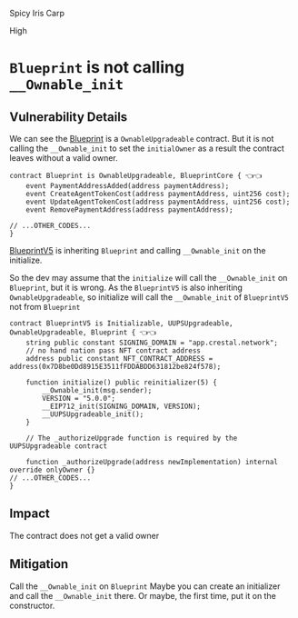 Spicy Iris Carp

High

# `Blueprint` is not calling `__Ownable_init`

## Vulnerability Details

We can see the [Blueprint](https://github.com/sherlock-audit/2025-03-crestal-network/blob/main/crestal-omni-contracts/src/Blueprint.sol#L7) is a `OwnableUpgradeable` contract.
But it is not calling the `__Ownable_init` to set the `initialOwner` as a result the contract leaves without a valid owner.

```Solidity
contract Blueprint is OwnableUpgradeable, BlueprintCore { 👈👈
    event PaymentAddressAdded(address paymentAddress);
    event CreateAgentTokenCost(address paymentAddress, uint256 cost);
    event UpdateAgentTokenCost(address paymentAddress, uint256 cost);
    event RemovePaymentAddress(address paymentAddress);

// ...OTHER_CODES...
}
```

[BlueprintV5](https://github.com/sherlock-audit/2025-03-crestal-network/blob/main/crestal-omni-contracts/src/BlueprintV5.sol#L10) is inheriting `Blueprint` and calling `__Ownable_init` on the initialize. 

So the dev may assume that the `initialize`   will call the `__Ownable_init` on `Blueprint`, but it is wrong. 
As the `BlueprintV5` is also inheriting `OwnableUpgradeable`, so initialize will call the `__Ownable_init` of `BlueprintV5` not from `Blueprint`

```Solidity
contract BlueprintV5 is Initializable, UUPSUpgradeable, OwnableUpgradeable, Blueprint { 👈👈
    string public constant SIGNING_DOMAIN = "app.crestal.network";
    // no hand nation pass NFT contract address
    address public constant NFT_CONTRACT_ADDRESS = address(0x7D8be0Dd8915E3511fFDDABDD631812be824f578);

    function initialize() public reinitializer(5) {
        __Ownable_init(msg.sender);
        VERSION = "5.0.0";
        __EIP712_init(SIGNING_DOMAIN, VERSION);
        __UUPSUpgradeable_init();
    }

    // The _authorizeUpgrade function is required by the UUPSUpgradeable contract

    function _authorizeUpgrade(address newImplementation) internal override onlyOwner {}
// ...OTHER_CODES...
}
```

## Impact

The contract does not get a valid owner

## Mitigation

Call the `__Ownable_init` on `Blueprint`
Maybe you can create an initializer and call the `__Ownable_init` there. Or maybe, the first time, put it on the constructor. 
